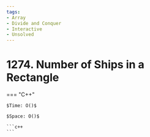 ```yaml
---
tags:
- Array
- Divide and Conquer
- Interactive
- Unsolved
---
```



# 1274. Number of Ships in a Rectangle

=== "C++"

    $Time: O()$

    $Space: O()$

    ```c++
    ```
